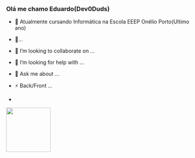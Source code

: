 ### Olá me chamo Eduardo(Dev0Duds) 



- 🔭 Atualmente cursando Informática na Escola EEEP Onélio Porto(Ultimo ano)
- 🌱...
- 👯 I’m looking to collaborate on ...
- 🤔 I’m looking for help with ...
- 💬 Ask me about ...

- ⚡ Back/Front ...

- <div>
<a href = "https://beacons.ai/Dev0Duds">
<img height = "120em"  src ="https://github-readme-stats.vercel.app/apl/top-langs/?username=Dev0Duds&layout=compact&langs_count=16&theme=dracula"/>

  
</div>

